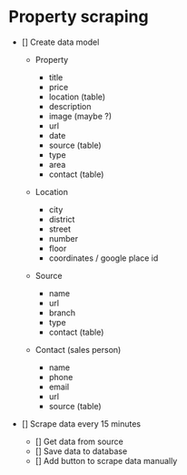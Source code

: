 # Property scraping

- [] Create data model

  - Property
    - title
    - price
    - location (table)
    - description
    - image (maybe ?)
    - url
    - date
    - source (table)
    - type
    - area
    - contact (table)

  - Location
    - city
    - district
    - street
    - number
    - floor
    - coordinates / google place id

  - Source
    - name
    - url
    - branch
    - type
    - contact (table)

  - Contact (sales person)
    - name
    - phone
    - email
    - url
    - source (table)

- [] Scrape data every 15 minutes
  - [] Get data from source
  - [] Save data to database
  - [] Add button to scrape data manually
